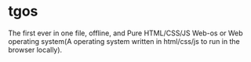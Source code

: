 # tgos
The first ever in one file, offline, and Pure HTML/CSS/JS Web-os or Web operating system(A operating system written in html/css/js to run in the browser locally).
